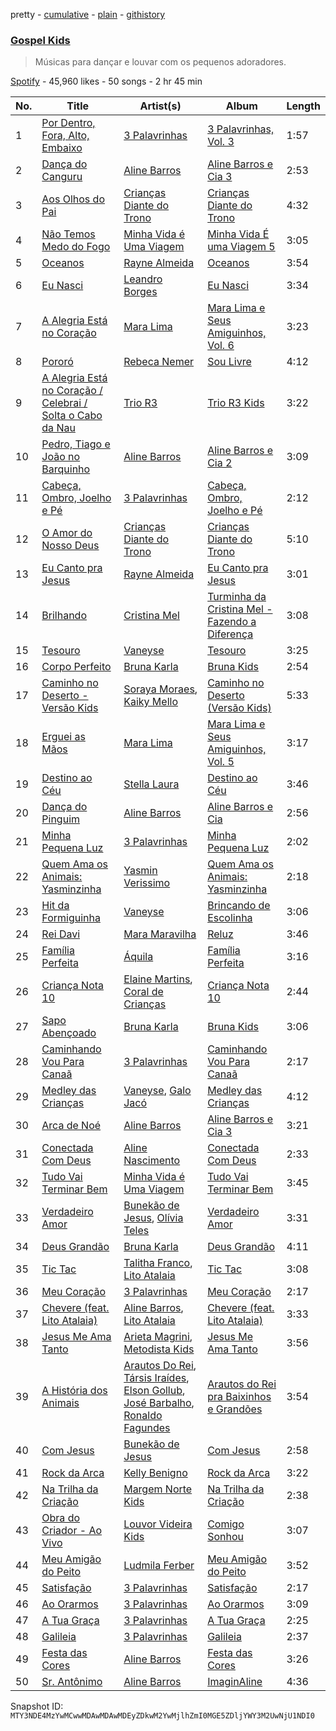 pretty - [cumulative](/playlists/cumulative/37i9dQZF1DX52rW82P8TUE.md) - [plain](/playlists/plain/37i9dQZF1DX52rW82P8TUE) - [githistory](https://github.githistory.xyz/mackorone/spotify-playlist-archive/blob/main/playlists/plain/37i9dQZF1DX52rW82P8TUE)

### [Gospel Kids](https://open.spotify.com/playlist/37i9dQZF1DX52rW82P8TUE)

> Músicas para dançar e louvar com os pequenos adoradores.

[Spotify](https://open.spotify.com/user/spotify) - 45,960 likes - 50 songs - 2 hr 45 min

| No. | Title | Artist(s) | Album | Length |
|---|---|---|---|---|
| 1 | [Por Dentro, Fora, Alto, Embaixo](https://open.spotify.com/track/5zuOwjPMZkCfzTa9mE8I87) | [3 Palavrinhas](https://open.spotify.com/artist/6apif9UbguC36klKtjMKVL) | [3 Palavrinhas, Vol\. 3](https://open.spotify.com/album/4Aw3KlIumWtvdpamB7DMsU) | 1:57 |
| 2 | [Dança do Canguru](https://open.spotify.com/track/1U4Vl0LRSvWtfBtRI6bnBN) | [Aline Barros](https://open.spotify.com/artist/2aKyKSggb31Kw9s9i3iXoo) | [Aline Barros e Cia 3](https://open.spotify.com/album/6dtJQolCzJVqKjpBE72gpg) | 2:53 |
| 3 | [Aos Olhos do Pai](https://open.spotify.com/track/28ATy9KFpbfUujbB8ZMkWc) | [Crianças Diante do Trono](https://open.spotify.com/artist/1DrV98ubDph1jAWq7ikcF5) | [Crianças Diante do Trono](https://open.spotify.com/album/0NQ0gD4kZUZ7NR76X1QCqk) | 4:32 |
| 4 | [Não Temos Medo do Fogo](https://open.spotify.com/track/3tnh93byTIcpyhZYsLN93O) | [Minha Vida é Uma Viagem](https://open.spotify.com/artist/1o0rLhiJRM3IFLGlqBVolR) | [Minha Vida É uma Viagem 5](https://open.spotify.com/album/2DCbdwhK6SoBW9XawSSrbK) | 3:05 |
| 5 | [Oceanos](https://open.spotify.com/track/2Ehjl2vMGZhWsNwRco3hMu) | [Rayne Almeida](https://open.spotify.com/artist/2WtIzFKxQniqeliHt4vIVj) | [Oceanos](https://open.spotify.com/album/3vt5PFQ9JUQbeL7AnfsK2j) | 3:54 |
| 6 | [Eu Nasci](https://open.spotify.com/track/2dE7xXqKFCUAnL8njBXUrI) | [Leandro Borges](https://open.spotify.com/artist/1W08UTn6HSj0dHarQE7ReQ) | [Eu Nasci](https://open.spotify.com/album/2HmqtDhNBSUKR42VLi2Evl) | 3:34 |
| 7 | [A Alegria Está no Coração](https://open.spotify.com/track/61PU43JNFgjn1zuAaAz96d) | [Mara Lima](https://open.spotify.com/artist/3r3fXHLRkaNVAuP7ckBJOV) | [Mara Lima e Seus Amiguinhos, Vol\. 6](https://open.spotify.com/album/1cAgUMSQibfGNArPNRIJKn) | 3:23 |
| 8 | [Pororó](https://open.spotify.com/track/44FbIn8MPPGj7jjDFLhXIr) | [Rebeca Nemer](https://open.spotify.com/artist/1mQU9ZMrrU8FcbjfePJBsk) | [Sou Livre](https://open.spotify.com/album/2Wgno6YhkdyXyfhDo1MH7M) | 4:12 |
| 9 | [A Alegria Está no Coração / Celebrai / Solta o Cabo da Nau](https://open.spotify.com/track/7FNueAtAXOl1aImDlO9jO0) | [Trio R3](https://open.spotify.com/artist/1j80V5H3SnqrUDKhpAo1OE) | [Trio R3 Kids](https://open.spotify.com/album/3iXWPgtTT7O1t7e5eZoDmf) | 3:22 |
| 10 | [Pedro, Tiago e João no Barquinho](https://open.spotify.com/track/1180Pe0jjGNslftSXTrEKi) | [Aline Barros](https://open.spotify.com/artist/2aKyKSggb31Kw9s9i3iXoo) | [Aline Barros e Cia 2](https://open.spotify.com/album/58dham8BeNuWKBJJTbzenr) | 3:09 |
| 11 | [Cabeça, Ombro, Joelho e Pé](https://open.spotify.com/track/3lRfG9FccT67tuGboXeEZs) | [3 Palavrinhas](https://open.spotify.com/artist/6apif9UbguC36klKtjMKVL) | [Cabeça, Ombro, Joelho e Pé](https://open.spotify.com/album/1F1pwnUBYMI9vFVpIQF97W) | 2:12 |
| 12 | [O Amor do Nosso Deus](https://open.spotify.com/track/2gvn5QvlQdnE2T06ErTaer) | [Crianças Diante do Trono](https://open.spotify.com/artist/1DrV98ubDph1jAWq7ikcF5) | [Crianças Diante do Trono](https://open.spotify.com/album/0NQ0gD4kZUZ7NR76X1QCqk) | 5:10 |
| 13 | [Eu Canto pra Jesus](https://open.spotify.com/track/6dWRzM5A2KxgYtzfZozviQ) | [Rayne Almeida](https://open.spotify.com/artist/2WtIzFKxQniqeliHt4vIVj) | [Eu Canto pra Jesus](https://open.spotify.com/album/6iU37mu4rSSCnrUhjnhrWJ) | 3:01 |
| 14 | [Brilhando](https://open.spotify.com/track/6aMHKxUyAUsbVNJa8TbyuX) | [Cristina Mel](https://open.spotify.com/artist/0vKtp60PHfEnBSLJU9uHgP) | [Turminha da Cristina Mel \- Fazendo a Diferença](https://open.spotify.com/album/6T5y5A3YoPNXQsUu7OlAaX) | 3:08 |
| 15 | [Tesouro](https://open.spotify.com/track/0d7iluBpPMuBSFxrhqfDyF) | [Vaneyse](https://open.spotify.com/artist/3S1zrPd36u0KRCPF6HUAOl) | [Tesouro](https://open.spotify.com/album/61v4qQZaJwjprUBIJx9c1v) | 3:25 |
| 16 | [Corpo Perfeito](https://open.spotify.com/track/0ppgTngQMJwHyM5DTjo8nv) | [Bruna Karla](https://open.spotify.com/artist/0YdeGzSneJdP1NEKY3EFlR) | [Bruna Kids](https://open.spotify.com/album/0W7kUdHwTI6L17XHH73HY2) | 2:54 |
| 17 | [Caminho no Deserto \- Versão Kids](https://open.spotify.com/track/1J1eBc6ECu1cZq7JslY4VG) | [Soraya Moraes](https://open.spotify.com/artist/0IPQAIkLxcVSsxlTPPn3Bp), [Kaiky Mello](https://open.spotify.com/artist/576aczLz6CXzj9E0WZ1EJw) | [Caminho no Deserto \(Versão Kids\)](https://open.spotify.com/album/34EQIvp5R1X7n4chgsK1PR) | 5:33 |
| 18 | [Erguei as Mãos](https://open.spotify.com/track/7GTVVZiren9LxoyNW4pATK) | [Mara Lima](https://open.spotify.com/artist/3r3fXHLRkaNVAuP7ckBJOV) | [Mara Lima e Seus Amiguinhos, Vol\. 5](https://open.spotify.com/album/5hCu7mordTwYqr2n2rW0LR) | 3:17 |
| 19 | [Destino ao Céu](https://open.spotify.com/track/25nCwxGYMiwJeEbqitBkjn) | [Stella Laura](https://open.spotify.com/artist/1lqxvuE0yfesGRZ4sdVVNm) | [Destino ao Céu](https://open.spotify.com/album/7mGVlHAO59mS0XChbEDRUm) | 3:46 |
| 20 | [Dança do Pinguim](https://open.spotify.com/track/4xIhkjavXmWmlUSBOtEqUq) | [Aline Barros](https://open.spotify.com/artist/2aKyKSggb31Kw9s9i3iXoo) | [Aline Barros e Cia](https://open.spotify.com/album/5RFApbqCFVwb3ABVj8Q8w4) | 2:56 |
| 21 | [Minha Pequena Luz](https://open.spotify.com/track/1fr5LcT7TguvSZJRlNQNNv) | [3 Palavrinhas](https://open.spotify.com/artist/6apif9UbguC36klKtjMKVL) | [Minha Pequena Luz](https://open.spotify.com/album/6CnrRYF7ONjhhmCVzjRkg9) | 2:02 |
| 22 | [Quem Ama os Animais: Yasminzinha](https://open.spotify.com/track/3QeEhShhm4xarUOUmHS4tn) | [Yasmin Verissimo](https://open.spotify.com/artist/1O6na9PsfEQLFmZHg8MEyE) | [Quem Ama os Animais: Yasminzinha](https://open.spotify.com/album/7zDczluqFBHATzo2eXUWZC) | 2:18 |
| 23 | [Hit da Formiguinha](https://open.spotify.com/track/2jxOwM1YWNLdVtYKhHjY4r) | [Vaneyse](https://open.spotify.com/artist/3S1zrPd36u0KRCPF6HUAOl) | [Brincando de Escolinha](https://open.spotify.com/album/28QrtBn35MNZOGsNMjUrja) | 3:06 |
| 24 | [Rei Davi](https://open.spotify.com/track/4v1Yf5GPWOAgOk67CSU0dP) | [Mara Maravilha](https://open.spotify.com/artist/2vEZbLLAKRqzoiTR9aupGu) | [Reluz](https://open.spotify.com/album/4Oolk7dVn9F9EfQoomK1w8) | 3:46 |
| 25 | [Família Perfeita](https://open.spotify.com/track/25UWTOQyH5eOcvMyWb0VKR) | [Áquila](https://open.spotify.com/artist/4z6EQDJNZwMQ6uHmjL87nQ) | [Família Perfeita](https://open.spotify.com/album/2BOtSzS45MKiRwNHHoPD6V) | 3:16 |
| 26 | [Criança Nota 10](https://open.spotify.com/track/2kPwaMnS3qowXfg8aBh7nn) | [Elaine Martins](https://open.spotify.com/artist/4rVAT3ktBeOdexcKic0mC8), [Coral de Crianças](https://open.spotify.com/artist/2qUfzKBWjm4UpH1MjdKnSi) | [Criança Nota 10](https://open.spotify.com/album/2nFtRppoPctEbxAUTpynL3) | 2:44 |
| 27 | [Sapo Abençoado](https://open.spotify.com/track/6udRCH0KMT8k4GrXAsoI6e) | [Bruna Karla](https://open.spotify.com/artist/0YdeGzSneJdP1NEKY3EFlR) | [Bruna Kids](https://open.spotify.com/album/0W7kUdHwTI6L17XHH73HY2) | 3:06 |
| 28 | [Caminhando Vou Para Canaã](https://open.spotify.com/track/1gjyW1dkU6SfYlo6dwByJz) | [3 Palavrinhas](https://open.spotify.com/artist/6apif9UbguC36klKtjMKVL) | [Caminhando Vou Para Canaã](https://open.spotify.com/album/051Ck9PEoQhBlON1mnw0gN) | 2:17 |
| 29 | [Medley das Crianças](https://open.spotify.com/track/04lDkeEi5mxKfXkBXcmrAQ) | [Vaneyse](https://open.spotify.com/artist/3S1zrPd36u0KRCPF6HUAOl), [Galo Jacó](https://open.spotify.com/artist/6JDieX8x5rmjocsN3Rxs2L) | [Medley das Crianças](https://open.spotify.com/album/6kA8eLY4fy4LqYmQVWD3tH) | 4:12 |
| 30 | [Arca de Noé](https://open.spotify.com/track/2IlFyiCXLg5EK5JChEgWGA) | [Aline Barros](https://open.spotify.com/artist/2aKyKSggb31Kw9s9i3iXoo) | [Aline Barros e Cia 3](https://open.spotify.com/album/6dtJQolCzJVqKjpBE72gpg) | 3:21 |
| 31 | [Conectada Com Deus](https://open.spotify.com/track/0mdbQRBEonvAxHHJsS5UCj) | [Aline Nascimento](https://open.spotify.com/artist/5Iz1GoxCNhkBe8vn9fXQV4) | [Conectada Com Deus](https://open.spotify.com/album/58yeAD8aegEUHWbQBZp3mx) | 2:33 |
| 32 | [Tudo Vai Terminar Bem](https://open.spotify.com/track/4oYgECBXPGWladYejkc4bP) | [Minha Vida é Uma Viagem](https://open.spotify.com/artist/1o0rLhiJRM3IFLGlqBVolR) | [Tudo Vai Terminar Bem](https://open.spotify.com/album/45SiWKT4wFF9c67wCqiMBA) | 3:45 |
| 33 | [Verdadeiro Amor](https://open.spotify.com/track/0yWQuYf69YZPteFYdVpubx) | [Bunekão de Jesus](https://open.spotify.com/artist/3EzcPGgFNYyoFpcLjec4c2), [Olívia Teles](https://open.spotify.com/artist/2ojdlKsNAWovUgFXkFC2IZ) | [Verdadeiro Amor](https://open.spotify.com/album/4UxBeejCnl6LjKlBXNpjTH) | 3:31 |
| 34 | [Deus Grandão](https://open.spotify.com/track/4P0TyPgmAOq2gVQJf7LMV5) | [Bruna Karla](https://open.spotify.com/artist/0YdeGzSneJdP1NEKY3EFlR) | [Deus Grandão](https://open.spotify.com/album/1zkpj6qPydhF9RAaDnrWRn) | 4:11 |
| 35 | [Tic Tac](https://open.spotify.com/track/4jygcdgSgyyf7QJacekxmx) | [Talitha Franco](https://open.spotify.com/artist/4a9BpHMkMFUFZT7j00Dubq), [Lito Atalaia](https://open.spotify.com/artist/40VTmb5TDKq5wom2CAnvU3) | [Tic Tac](https://open.spotify.com/album/1g8HEmXjdRfNLqk9rk1Grk) | 3:08 |
| 36 | [Meu Coração](https://open.spotify.com/track/1MDXv0hRY9EgHTwvQyr7EG) | [3 Palavrinhas](https://open.spotify.com/artist/6apif9UbguC36klKtjMKVL) | [Meu Coração](https://open.spotify.com/album/6y2SSn86BAh3LZHKwNiKK4) | 2:17 |
| 37 | [Chevere \(feat\. Lito Atalaia\)](https://open.spotify.com/track/3Ecllma7tEPF8gZZZsNp1v) | [Aline Barros](https://open.spotify.com/artist/2aKyKSggb31Kw9s9i3iXoo), [Lito Atalaia](https://open.spotify.com/artist/40VTmb5TDKq5wom2CAnvU3) | [Chevere \(feat\. Lito Atalaia\)](https://open.spotify.com/album/2nuYrKJ4TCQ1B9ZV2Mjupg) | 3:33 |
| 38 | [Jesus Me Ama Tanto](https://open.spotify.com/track/0J8hD8AoGlQipoHU6LF6ZX) | [Arieta Magrini](https://open.spotify.com/artist/3KPggmoiyvKE7nhNdJ3sL5), [Metodista Kids](https://open.spotify.com/artist/2IsqqcA3KOtxZHKplFVUaa) | [Jesus Me Ama Tanto](https://open.spotify.com/album/2Zz9nQm8tCtURbCYJnN0mc) | 3:56 |
| 39 | [A História dos Animais](https://open.spotify.com/track/54p1PR4nMkq495gv1LIQxO) | [Arautos Do Rei](https://open.spotify.com/artist/7HMkkJU8KMSMpEZ1RA8gvK), [Társis Iraídes](https://open.spotify.com/artist/0p942FANsPACepQGy7HuF7), [Elson Gollub](https://open.spotify.com/artist/4CnTjFbM00kSSgLddqNgqh), [José Barbalho](https://open.spotify.com/artist/3nTd1c0vX2OvYS4cF6otAo), [Ronaldo Fagundes](https://open.spotify.com/artist/3k8WlBrUAmrPAAwGILLlMj) | [Arautos do Rei pra Baixinhos e Grandões](https://open.spotify.com/album/6hQ1VdOFsnwERYnnBuxsFK) | 3:54 |
| 40 | [Com Jesus](https://open.spotify.com/track/1teeml3NtPVTvfdrPiuxID) | [Bunekão de Jesus](https://open.spotify.com/artist/3EzcPGgFNYyoFpcLjec4c2) | [Com Jesus](https://open.spotify.com/album/0GPGJJUSk7pCTOrMkKgy60) | 2:58 |
| 41 | [Rock da Arca](https://open.spotify.com/track/7HzkYbSog275m1M5kaAUFW) | [Kelly Benigno](https://open.spotify.com/artist/2YYbZyhGyLlVQGfaE1Hn5X) | [Rock da Arca](https://open.spotify.com/album/1cNrPAjRtZWUKeMiSqJmEG) | 3:22 |
| 42 | [Na Trilha da Criação](https://open.spotify.com/track/2AeUTBwpPLpEJbu6T7I335) | [Margem Norte Kids](https://open.spotify.com/artist/7MqM27ki9IN3dGwGttHIYa) | [Na Trilha da Criação](https://open.spotify.com/album/7L2eWc0MQm3Da6L80gd6jW) | 2:38 |
| 43 | [Obra do Criador \- Ao Vivo](https://open.spotify.com/track/6H4h2cnyfeTnqAHfdqi5dw) | [Louvor Videira Kids](https://open.spotify.com/artist/5xQlLW7wWdVaYLUzbphgGu) | [Comigo Sonhou](https://open.spotify.com/album/3tbgkAsVPkMHK4TBOwIwpV) | 3:07 |
| 44 | [Meu Amigão do Peito](https://open.spotify.com/track/7kpsitoqNZGXXvxUtFg4Qj) | [Ludmila Ferber](https://open.spotify.com/artist/3XFPsySK5XlfmcxJGWcyWn) | [Meu Amigão do Peito](https://open.spotify.com/album/1CUbAbluxubTfpGKXg5BgA) | 3:52 |
| 45 | [Satisfação](https://open.spotify.com/track/5rmBG2lYpzQFXU5LXrWHTE) | [3 Palavrinhas](https://open.spotify.com/artist/6apif9UbguC36klKtjMKVL) | [Satisfação](https://open.spotify.com/album/7dNxBMr0QOAUD3ydFcCH8f) | 2:17 |
| 46 | [Ao Orarmos](https://open.spotify.com/track/0OCSLWbLai3RpfM4kjo5Ne) | [3 Palavrinhas](https://open.spotify.com/artist/6apif9UbguC36klKtjMKVL) | [Ao Orarmos](https://open.spotify.com/album/2bax4vbgz2FjqaV6kJDExx) | 3:09 |
| 47 | [A Tua Graça](https://open.spotify.com/track/58PgmYUic0mM7Qwi297ZG3) | [3 Palavrinhas](https://open.spotify.com/artist/6apif9UbguC36klKtjMKVL) | [A Tua Graça](https://open.spotify.com/album/2gcCOA0Zi0ntszohuIbxVj) | 2:25 |
| 48 | [Galileia](https://open.spotify.com/track/1NxGlZCXHdExP3sPld6UV0) | [3 Palavrinhas](https://open.spotify.com/artist/6apif9UbguC36klKtjMKVL) | [Galileia](https://open.spotify.com/album/1WsqUCNmbFJOsA4Ukmu8lV) | 2:37 |
| 49 | [Festa das Cores](https://open.spotify.com/track/2OgjuP2rTKfweuPiZDORMw) | [Aline Barros](https://open.spotify.com/artist/2aKyKSggb31Kw9s9i3iXoo) | [Festa das Cores](https://open.spotify.com/album/7y3if5oFUBEKP94vf2mCQW) | 3:26 |
| 50 | [Sr\. Antônimo](https://open.spotify.com/track/1mExcbeOoQEh2ZRFTY705r) | [Aline Barros](https://open.spotify.com/artist/2aKyKSggb31Kw9s9i3iXoo) | [ImaginAline](https://open.spotify.com/album/4DpfGOe1QVwuIENUOhxgsa) | 4:36 |

Snapshot ID: `MTY3NDE4MzYwMCwwMDAwMDAwMDEyZDkwM2YwMjlhZmI0MGE5ZDljYWY3M2UwNjU1NDI0`
